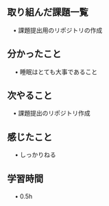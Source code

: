 ## 取り組んだ課題一覧
           
 　• 課題提出用のリポジトリの作成
    
## 分かったこと

　 • 睡眠はとても大事であること

## 次やること　
           
 　• 課題提出のリポジトリ作成

## 感じたこと

　 • しっかりねる

## 学習時間

　 • 0.5h
